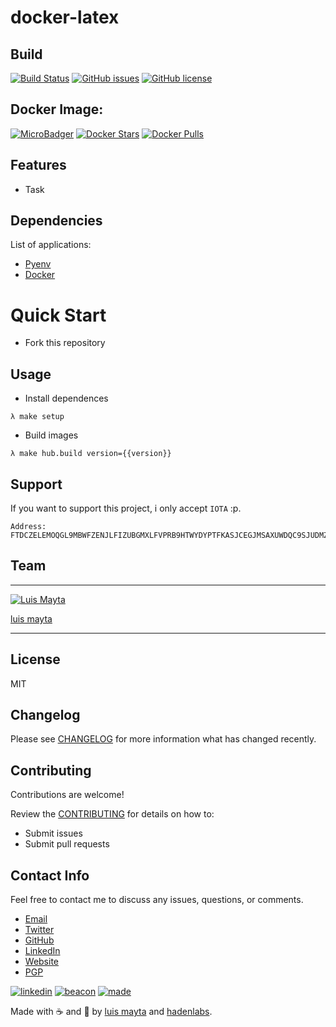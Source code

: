 # docker-latex

## Build

[![Build
Status](https://travis-ci.org/hadenlabs/docker-latex.svg)](https://travis-ci.org/hadenlabs/docker-latex) [![GitHub
issues](https://img.shields.io/github/issues/hadenlabs/docker-latex.svg)](https://github.com/hadenlabs/docker-latex/issues) [![GitHub
license](https://img.shields.io/github/license/mashape/apistatus.svg?style=flat-square)](LICENSE)

## Docker Image:

[![MicroBadger](https://images.microbadger.com/badges/image/hadenlabs/python.svg)](http://microbadger.com/images/hadenlabs/python) [![Docker
Stars](https://img.shields.io/docker/stars/hadenlabs/python.svg?style=flat-square)](https://hub.docker.com/r/hadenlabs/python) [![Docker
Pulls](https://img.shields.io/docker/pulls/hadenlabs/python.svg?style=flat-square)](https://hub.docker.com/r/hadenlabs/python)

## Features

- Task

## Dependencies

List of applications:

- [Pyenv](https://github.com/pyenv/pyenv)
- [Docker](https://www.docker.com/)

# Quick Start

- Fork this repository

## Usage

- Install dependences

```{.bash}
λ make setup
```

- Build images

```{.bash}
λ make hub.build version={{version}}
```

## Support

If you want to support this project, i only accept `IOTA` :p.

```{.bash}
Address: FTDCZELEMOQGL9MBWFZENJLFIZUBGMXLFVPRB9HTWYDYPTFKASJCEGJMSAXUWDQC9SJUDMZVIQKACQEEYPEUYLAMMD
```

## Team

---

[![Luis
  Mayta](https://github.com/luismayta.png?size=100)](https://github.com/luismayta)

[luis mayta](https://github.com/luismayta)

---

## License

MIT

## Changelog

Please see [CHANGELOG](CHANGELOG.md) for more information what has changed recently.

## Contributing

Contributions are welcome!

Review the [CONTRIBUTING](docs/CONTRIBUTING.md) for details on how to:

- Submit issues
- Submit pull requests

## Contact Info

Feel free to contact me to discuss any issues, questions, or comments.

- [Email](slovacus@gmail.com:target:%20mailto:slovacus@gmail.com)
- [Twitter](https://twitter.com/slovacus)
- [GitHub](https://github.com/luismayta)
- [LinkedIn](https://pe.linkedin.com/in/luismayta)
- [Website](http://luismayta.github.io)
- [PGP](https://keybase.io/luismayta/pgp_keys.asc)

[![linkedin](http://www.linkedin.com/img/webpromo/btn_liprofile_blue_80x15.png)](https://pe.linkedin.com/in/luismayta) [![beacon](https://ga-beacon.appspot.com/UA-65019326-1/github.com/hadenlabs/docker-latex/readme)](https://github.com/hadenlabs/docker-latex) [![made](https://img.shields.io/badge/Made%20with-Zsh-1f425f.svg)](http://www.zsh.org)

Made with :coffee: and :pizza: by [luis mayta](https://github.com/luismayta) and [hadenlabs](https://github.com/hadenlabs).
